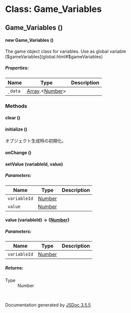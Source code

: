 # Class: Game_Variables

## Game_Variables ()

#### new Game_Variables ()

The game object class for variables. Use as global variable [$gameVariables](global.html#$gameVariables)

##### Properties:

| Name | Type | Description |
| --- | --- | --- |
| `_data` | [Array](Array.html).<[Number](Number.html)> |  |

<dl>
</dl>

### Methods

#### clear ()

<dl>
</dl>

#### initialize ()

 オブジェクト生成時の初期化。
<dl>
</dl>

#### onChange ()

<dl>
</dl>

#### setValue (variableId, value)

##### Parameters:

| Name | Type | Description |
| --- | --- | --- |
| `variableId` | [Number](Number.html) |  |
| `value` | [Number](Number.html) |  |

<dl>
</dl>

#### value (variableId) → {[Number](Number.html)}

##### Parameters:

| Name | Type | Description |
| --- | --- | --- |
| `variableId` | [Number](Number.html) |  |

<dl>
</dl>

##### Returns:

<dl>
                <dt> Type </dt>
                <dd>
                    <span><a>Number</a></span>
                </dd>
            </dl>
 <br>

  Documentation generated by [JSDoc 3.5.5](https://github.com/jsdoc3/jsdoc)
